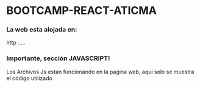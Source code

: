 # BOOTCAMP-REACT-ATICMA 


### La web esta alojada en:

http .....

### Importante, sección JAVASCRIPT!

Los Archivos Js estan funcionando en la pagina web, aqui solo se muestra el código utilizado

